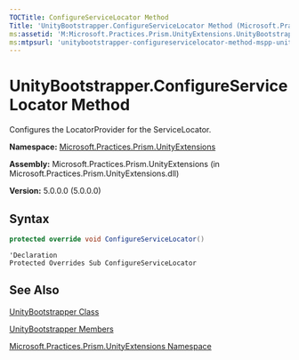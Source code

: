 ```yaml
---
TOCTitle: ConfigureServiceLocator Method
Title: 'UnityBootstrapper.ConfigureServiceLocator Method (Microsoft.Practices.Prism.UnityExtensions)'
ms:assetid: 'M:Microsoft.Practices.Prism.UnityExtensions.UnityBootstrapper.ConfigureServiceLocator'
ms:mtpsurl: 'unitybootstrapper-configureservicelocator-method-mspp-unityextensions.md'
---
```



# UnityBootstrapper.ConfigureServiceLocator Method

Configures the LocatorProvider for the ServiceLocator.

**Namespace:** [Microsoft.Practices.Prism.UnityExtensions](/patterns-practices/reference/mspp-unityextensions-namespace)

**Assembly:** Microsoft.Practices.Prism.UnityExtensions (in Microsoft.Practices.Prism.UnityExtensions.dll)

**Version:** 5.0.0.0 (5.0.0.0)

## Syntax

```C#
protected override void ConfigureServiceLocator()
```
```VB
'Declaration
Protected Overrides Sub ConfigureServiceLocator
```

## See Also

[UnityBootstrapper Class](/patterns-practices/reference/unitybootstrapper-class-mspp-unityextensions)

[UnityBootstrapper Members](/patterns-practices/reference/unitybootstrapper-members-mspp-unityextensions)

[Microsoft.Practices.Prism.UnityExtensions Namespace](/patterns-practices/reference/mspp-unityextensions-namespace)
